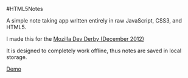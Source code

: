#HTML5Notes

A simple note taking app written entirely in raw JavaScript, CSS3, and HTML5.

I made this for the [Mozilla Dev Derby (December 2012)](https://developer.mozilla.org/en-US/demos/devderby)

It is designed to completely work offline, thus notes are saved in local storage.

[Demo](http://boringcode.github.com/HTML5Notes/)